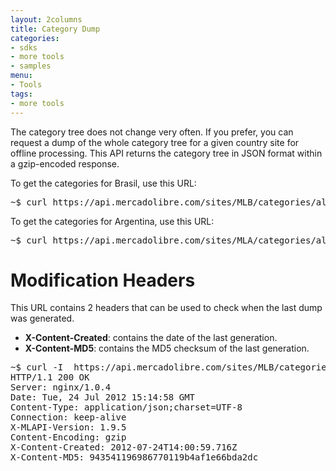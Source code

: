 ```yaml
---
layout: 2columns
title: Category Dump
categories: 
- sdks
- more tools
- samples
menu: 
- Tools
tags: 
- more tools
---
```



The category tree does not change very often. If you prefer, you can request a dump of the whole category tree for a given country site for offline processing.
This API returns the category tree in JSON format within a gzip-encoded response.

To get the categories for Brasil, use this URL:

<pre class='terminal'>
~$ curl	https://api.mercadolibre.com/sites/MLB/categories/all
</pre>

To get the categories for Argentina, use this URL:

<pre class='terminal'>
~$ curl	https://api.mercadolibre.com/sites/MLA/categories/all
</pre>


# Modification Headers

This URL contains 2 headers that can be used to check when the last dump was generated.

- **X-Content-Created**: contains the date of the last generation.
- **X-Content-MD5**: contains the MD5 checksum of the last generation.

<pre class='terminal'>
~$ curl -I  https://api.mercadolibre.com/sites/MLB/categories/all
HTTP/1.1 200 OK
Server: nginx/1.0.4
Date: Tue, 24 Jul 2012 15:14:58 GMT
Content-Type: application/json;charset=UTF-8
Connection: keep-alive
X-MLAPI-Version: 1.9.5
Content-Encoding: gzip
X-Content-Created: 2012-07-24T14:00:59.716Z
X-Content-MD5: 943541196986770119b4af1e66bda2dc
</pre>
